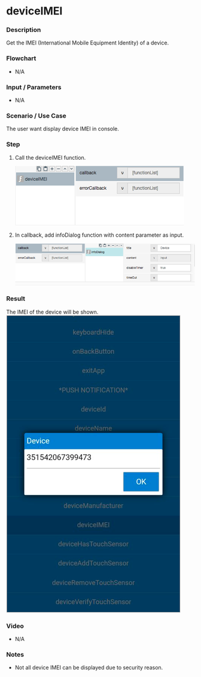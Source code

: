 # deviceIMEI

### Description

Get the IMEI (International Mobile Equipment Identity) of a device.

### Flowchart

- N/A

### Input / Parameters

- N/A

### Scenario / Use Case

The user want display device IMEI in console.

### Step

1. Call the deviceIMEI function. 

    ![](deviceIMEI-step-1.png?raw=true)

2. In callback, add infoDialog function with content parameter as input. 

    ![](deviceIMEI-step-2.png?raw=true)

### Result

The IMEI of the device will be shown. <br />
![](deviceIMEI-result-1.png?raw=true)

### Video

- N/A
<!--[![Video](http://i.imgur.com/Ot5DWAW.png)](https://youtu.be/StTqXEQ2l-Y?t=35s)-->

### Notes

- Not all device IMEI can be displayed due to security reason.